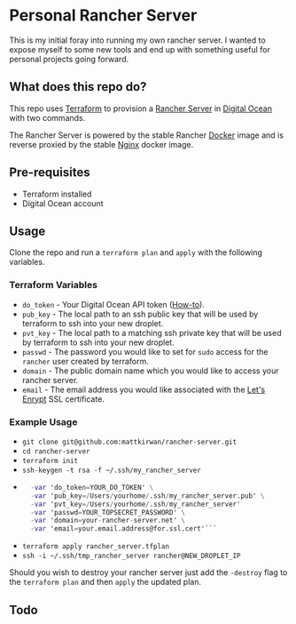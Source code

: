 # Personal Rancher Server

This is my initial foray into running my own rancher server. I wanted to expose myself to some new tools and end up with something useful for personal projects going forward.

## What does this repo do?

This repo uses [Terraform](https://www.terraform.io/) to provision a [Rancher Server](https://rancher.com/) in [Digital Ocean](https://www.digitalocean.com/) with two commands.

The Rancher Server is powered by the stable Rancher [Docker](https://www.docker.com/) image and is reverse proxied by the stable [Nginx](https://nginx.org/) docker image.

## Pre-requisites

- Terraform installed
- Digital Ocean account

## Usage

Clone the repo and run a `terraform plan` and `apply` with the following variables.

### Terraform Variables



- `do_token` - Your Digital Ocean API token ([How-to](https://www.digitalocean.com/community/tutorials/how-to-use-the-digitalocean-api-v2#how-to-generate-a-personal-access-token)).
- `pub_key` - The local path to an ssh public key that will be used by terraform to ssh into your new droplet.
- `pvt_key` - The local path to a matching ssh private key that will be used by terraform to ssh into your new droplet.
- `passwd` - The password you would like to set for `sudo` access for the `rancher` user created by terraform.
- `domain` - The public domain name which you would like to access your rancher server.
- `email` - The email address you would like associated with the [Let's Enrypt](https://letsencrypt.org/) SSL certificate.


### Example Usage

- `git clone git@github.com:mattkirwan/rancher-server.git`
- `cd rancher-server`
- `terraform init`
- `ssh-keygen -t rsa -f ~/.ssh/my_rancher_server`
- ```terraform plan -out=rancher_server.tfplan \
    -var 'do_token=YOUR_DO_TOKEN' \
    -var 'pub_key=/Users/yourhome/.ssh/my_rancher_server.pub' \
    -var 'pvt_key=/Users/yourhome/.ssh/my_rancher_server'
    -var 'passwd=YOUR_TOPSECRET_PASSWORD' \
    -var 'domain=your-rancher-server.net' \
    -var 'email=your.email.address@for.ssl.cert'```
- `terraform apply rancher_server.tfplan`
- `ssh -i ~/.ssh/tmp_rancher_server rancher@NEW_DROPLET_IP`

Should you wish to destroy your rancher server just add the `-destroy` flag to the `terraform plan` and then `apply` the updated plan.

## Todo







